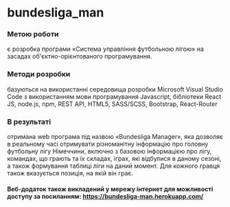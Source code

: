 # bundesliga_man
### Метою роботи 
є розробка програми «Система управління футбольною лігою» на засадах об'єктно-орієнтованого програмування.
### Методи розробки 
базуються на використанні середовища розробки Microsoft Visual Studio Code з використанням мови програмування Javascript, бібліотеки React JS, node.js, npm, REST API, HTML5, SASS/SCSS, Bootstrap, React-Router 
### В результаті 
отримана web програма під назвою «Bundesliga Manager», яка дозволяє в реальному часі отримувати різноманітну інформацію про головну футбольну лігу Німеччини, включно з базовою інформацією про лігу,  командах, що грають та їх складах, іграх, які відбулися в даному сезоні, а також формування таблиці ліги на даний момент.  Для кожного гравця також вказується позиція, на якій він грає.  

#### Веб-додаток також викладений у мережу інтернет для можливості доступу за посиланням: https://bundesliga-man.herokuapp.com/
